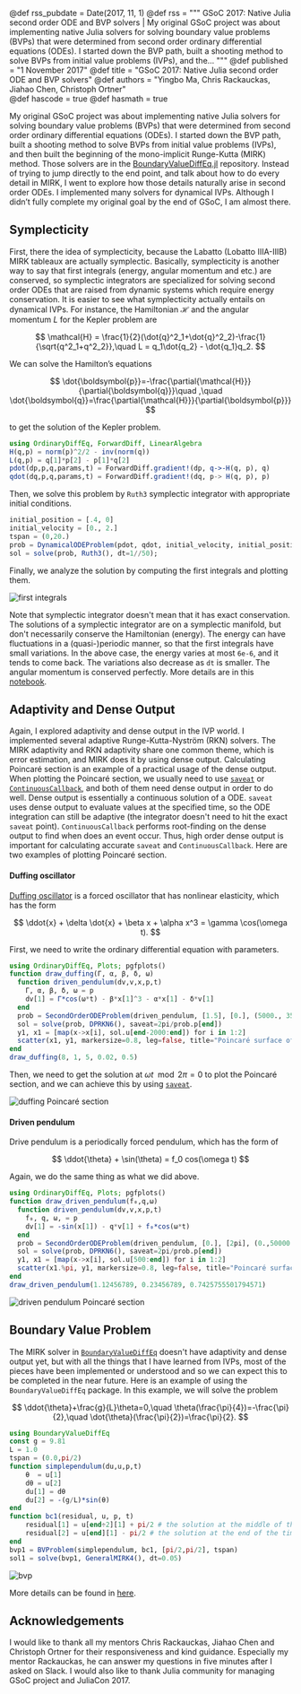 @def rss_pubdate = Date(2017, 11, 1)
@def rss = """ GSoC 2017: Native Julia second order ODE and BVP solvers | My original GSoC project was about implementing native Julia solvers for solving boundary value problems (BVPs) that were determined from second order ordinary differential equations (ODEs). I started down the BVP path, built a shooting method to solve BVPs from initial value problems (IVPs), and the... """
@def published = "1 November 2017"
@def title = "GSoC 2017: Native Julia second order ODE and BVP solvers"
@def authors = "Yingbo Ma, Chris Rackauckas, Jiahao Chen, Christoph Ortner"  
@def hascode = true
@def hasmath = true


My original GSoC project was about implementing native Julia solvers for solving boundary value problems (BVPs) that were determined from second order ordinary differential equations (ODEs). I started down the BVP path, built a shooting method to solve BVPs from initial value problems (IVPs), and then built the beginning of the mono-implicit Runge-Kutta (MIRK) method. Those solvers are in the [BoundaryValueDiffEq.jl](https://github.com/SciML/BoundaryValueDiffEq.jl) repository. Instead of trying to jump directly to the end point, and talk about how to do every detail in MIRK, I went to explore how those details naturally arise in second order ODEs. I implemented many solvers for dynamical IVPs. Although I didn’t fully complete my original goal by the end of GSoC, I am almost there.

## Symplecticity

First, there the idea of symplecticity, because the Labatto (Lobatto IIIA-IIIB) MIRK tableaux are actually symplectic. Basically, symplecticity is another way to say that first integrals (energy, angular momentum and etc.) are conserved, so symplectic integrators are specialized for solving second order ODEs that are raised from dynamic systems which require energy conservation. It is easier to see what symplecticity actually entails on dynamical IVPs. For instance, the Hamiltonian $\mathcal{H}$ and the angular momentum $L$ for the Kepler problem are

$$
\mathcal{H} = \frac{1}{2}(\dot{q}^2_1+\dot{q}^2_2)-\frac{1}{\sqrt{q^2_1+q^2_2}},\quad
L = q_1\dot{q_2} - \dot{q_1}q_2.
$$

We can solve the Hamilton’s equations

$$
\dot{\boldsymbol{p}}=-\frac{\partial{\mathcal{H}}}{\partial{\boldsymbol{q}}}\quad ,\quad \dot{\boldsymbol{q}}=\frac{\partial{\mathcal{H}}}{\partial{\boldsymbol{p}}}
$$

to get the solution of the Kepler problem.

```julia
using OrdinaryDiffEq, ForwardDiff, LinearAlgebra
H(q,p) = norm(p)^2/2 - inv(norm(q))
L(q,p) = q[1]*p[2] - p[1]*q[2]
pdot(dp,p,q,params,t) = ForwardDiff.gradient!(dp, q->-H(q, p), q)
qdot(dq,p,q,params,t) = ForwardDiff.gradient!(dq, p-> H(q, p), p)
```

Then, we solve this problem by `Ruth3` symplectic integrator with appropriate initial conditions.

```julia
initial_position = [.4, 0]
initial_velocity = [0., 2.]
tspan = (0,20.)
prob = DynamicalODEProblem(pdot, qdot, initial_velocity, initial_position, tspan)
sol = solve(prob, Ruth3(), dt=1//50);
```

Finally, we analyze the solution by computing the first integrals and plotting them.

![first integrals](/assets/blog/2017-11-01-gsoc-ode/symplectic_ruth3.svg)

Note that symplectic integrator doesn't mean that it has exact conservation. The solutions of a symplectic integrator are on a symplectic manifold, but don't necessarily conserve the Hamiltonian (energy). The energy can have fluctuations in a (quasi-)periodic manner, so that the first integrals have small variations. In the above case, the energy varies at most `6e-6`, and it tends to come back. The variations also decrease as `dt` is smaller. The angular momentum is conserved perfectly. More details are in this [notebook](https://tutorials.sciml.ai/html/models/05-kepler_problem.html).

## Adaptivity and Dense Output

Again, I explored adaptivity and dense output in the IVP world. I implemented several adaptive Runge-Kutta-Nyström (RKN) solvers. The MIRK adaptivity and RKN adaptivity share one common theme, which is error estimation, and MIRK does it by using dense output. Calculating Poincaré section is an example of a practical usage of the dense output. When plotting the Poincaré section, we usually need to use [`saveat`]( https://docs.sciml.ai/dev/basics/common_solver_opts/#Output-Control-1) or [`ContinuousCallback`]( https://docs.sciml.ai/dev/features/callback_functions.html#ContinuousCallbacks-1), and both of them need dense output in order to do well. Dense output is essentially a continuous solution of a ODE. `saveat` uses dense output to evaluate values at the specified time, so the ODE integration can still be adaptive (the integrator doesn't need to hit the exact `saveat` point). `ContinuousCallback` performs root-finding on the dense output to find when does an event occur. Thus, high order dense output is important for calculating accurate `saveat` and `ContinuousCallback`. Here are two examples of plotting Poincaré section.

#### Duffing oscillator

[Duffing oscillator](https://www.scholarpedia.org/article/Duffing_oscillator) is a forced oscillator that has nonlinear elasticity, which has the form

$$
\ddot{x} + \delta \dot{x} + \beta x + \alpha x^3 = \gamma \cos(\omega t).
$$

First, we need to write the ordinary differential equation with parameters.

```julia
using OrdinaryDiffEq, Plots; pgfplots()
function draw_duffing(Γ, α, β, δ, ω)
  function driven_pendulum(dv,v,x,p,t)
    Γ, α, β, δ, ω = p
    dv[1] = Γ*cos(ω*t) - β*x[1]^3 - α*x[1] - δ*v[1]
  end
  prob = SecondOrderODEProblem(driven_pendulum, [1.5], [0.], (5000., 35000.), (Γ, α, β, δ, ω))
  sol = solve(prob, DPRKN6(), saveat=2pi/prob.p[end])
  y1, x1 = [map(x->x[i], sol.u[end-2000:end]) for i in 1:2]
  scatter(x1, y1, markersize=0.8, leg=false, title="Poincaré surface of duffing oscillator", xlabel="\$x\$", ylabel="\$\\dot{x}\$", color=:black, xlims=(0.5,1.7))
end
draw_duffing(8, 1, 5, 0.02, 0.5)
```

Then, we need to get the solution at $\omega t \mod 2\pi=0$ to plot the Poincaré section, and we can achieve this by using [`saveat`]( https://docs.sciml.ai/dev/basics/common_solver_opts/#Output-Control-1).

![duffing Poincaré section](/assets/blog/2017-11-01-gsoc-ode/duffing_poincare_0.svg)

#### Driven pendulum

Drive pendulum is a periodically forced pendulum, which has the form of

$$
\ddot{\theta} + \sin(\theta) = f_0 cos(\omega t)
$$

Again, we do the same thing as what we did above.

```julia
using OrdinaryDiffEq, Plots; pgfplots()
function draw_driven_pendulum(f₀,q,ω)
  function driven_pendulum(dv,v,x,p,t)
    f₀, q, ω, = p
    dv[1] = -sin(x[1]) - q*v[1] + f₀*cos(ω*t)
  end
  prob = SecondOrderODEProblem(driven_pendulum, [0.], [2pi], (0.,50000.), (f₀,q,ω))
  sol = solve(prob, DPRKN6(), saveat=2pi/prob.p[end])
  y1, x1 = [map(x->x[i], sol.u[500:end]) for i in 1:2]
  scatter(x1.%pi, y1, markersize=0.8, leg=false, title="Poincaré surface of driven pendulum", xlabel="\$\\theta\$", ylabel="\$\\dot{\\theta}\$", color=:black)
end
draw_driven_pendulum(1.12456789, 0.23456789, 0.7425755501794571)
```

![driven pendulum Poincaré section](/assets/blog/2017-11-01-gsoc-ode/driven_poincare_0.svg)

## Boundary Value Problem

The MIRK solver in [`BoundaryValueDiffEq`](https://github.com/SciML/BoundaryValueDiffEq.jl) doesn't have adaptivity and dense output yet, but with all the things that I have learned from IVPs, most of the pieces have been implemented or understood and so we can expect this to be completed in the near future. Here is an example of using the `BoundaryValueDiffEq` package. In this example, we will solve the problem

$$
\ddot{\theta}+\frac{g}{L}\theta=0,\quad \theta(\frac{\pi}{4})=-\frac{\pi}{2},\quad \dot{\theta}(\frac{\pi}{2})=\frac{\pi}{2}.
$$

```julia
using BoundaryValueDiffEq
const g = 9.81
L = 1.0
tspan = (0.0,pi/2)
function simplependulum(du,u,p,t)
    θ  = u[1]
    dθ = u[2]
    du[1] = dθ
    du[2] = -(g/L)*sin(θ)
end
function bc1(residual, u, p, t)
    residual[1] = u[end÷2][1] + pi/2 # the solution at the middle of the time span should be -pi/2
    residual[2] = u[end][1] - pi/2 # the solution at the end of the time span should be pi/2
end
bvp1 = BVProblem(simplependulum, bc1, [pi/2,pi/2], tspan)
sol1 = solve(bvp1, GeneralMIRK4(), dt=0.05)
```

![bvp](/assets/blog/2017-11-01-gsoc-ode/bvp.svg)

More details can be found in [here]( https://docs.sciml.ai/dev/tutorials/bvp_example/).

## Acknowledgements

I would like to thank all my mentors Chris Rackauckas, Jiahao Chen and Christoph Ortner for their responsiveness and kind guidance. Especially my mentor Rackauckas, he can answer my questions in five minutes after I asked on Slack. I would also like to thank Julia community for managing GSoC project and JuliaCon 2017.
